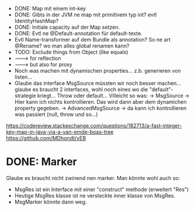* DONE: Map mit einem int-key
* DONE: Gibts in der JVM ne map mit primitivem typ int? evtl IdentityHashMap?
* DONE: Initiale capacity auf der Map setzen.
* DONE: Evtl ne @Default-annotation für default-texte.
* Evtl Name-transformer auf dem Bundle als annotation?
  So ne art @Rename? wo man alles global renamen kann?
* TODO: Exclude things from Object (like equals)
* ---> for reflection
* ---> but also for proxy
* Noch was machen mit dynamischen properties... z.b. generieren von listen...
* Glaube das interface MsgSource müssten wir noch besser machen... glaube es braucht 2 interfaces,
  wohl noch eines wo die "default"-strategie kriegt... Throw oder default... Villeicht so was:
  -> MsgSource -> Hier kann ich nichts kontrollieren. Das wird dann aber dem dynamichen property gegeben.
  -> AdvancedMsgSource -> da kann ich kontrollieren was passiert (null, throw und so...)

https://codereview.stackexchange.com/questions/182713/a-fast-integer-key-map-in-java-via-a-van-emde-boas-tree
https://github.com/MDhondt/vEB

# DONE: Marker

Glaube es braucht nicht zwinend nen marker. Man könnte wohl auch so:

- MsgRes ist ein Interface mit einer "construct" methode (erweitert "Res")
- Heutige MsgRes klasse ist ne versteckte inner klasse von MsgRes.
- MsgMarker könnte dann weg.